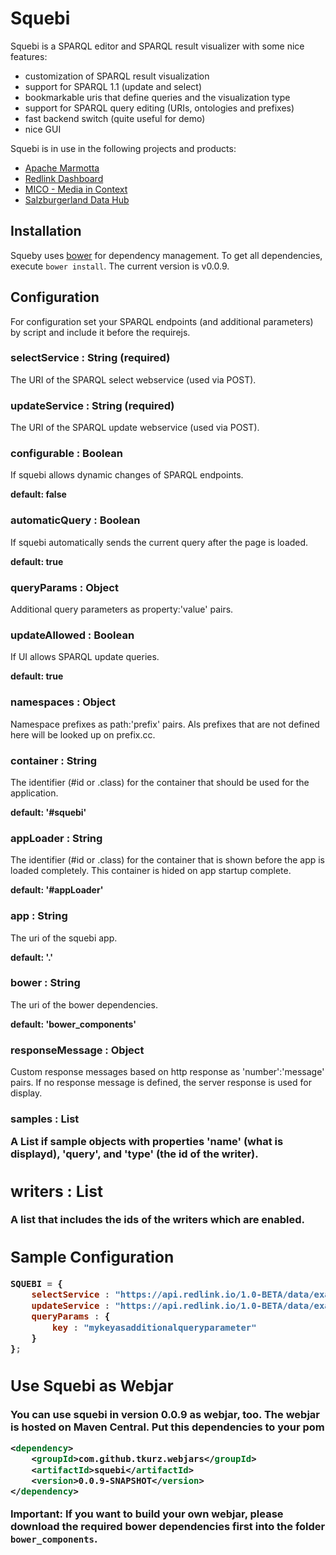 Squebi
======

Squebi is a SPARQL editor and SPARQL result visualizer with some nice features:

* customization of SPARQL result visualization
* support for SPARQL 1.1 (update and select)
* bookmarkable uris that define queries and the visualization type
* support for SPARQL query editing (URIs, ontologies and prefixes)
* fast backend switch (quite useful for demo)
* nice GUI

Squebi is in use in the following projects and products:

* [Apache Marmotta](http://marmotta.apache.org)
* [Redlink Dashboard](http://redlink.co)
* [MICO - Media in Context](http://mico-project.eu)
* [Salzburgerland Data Hub](http://data.salzburgerland.com/dataset/events)

Installation
------------

Squeby uses [bower](http://bower.io/) for dependency management. To get all dependencies, execute `bower install`.
The current version is v0.0.9.

Configuration
-------------

For configuration set your SPARQL endpoints (and additional parameters) by script and include it before the requirejs.

### selectService : String (required)
The URI of the SPARQL select webservice (used via POST).

### updateService : String (required)
The URI of the SPARQL update webservice (used via POST).

### configurable : Boolean
If squebi allows dynamic changes of SPARQL endpoints.

**default: false**

### automaticQuery : Boolean
If squebi automatically sends the current query after the page is loaded.

**default: true**

### queryParams : Object
Additional query parameters as property:'value' pairs.

### updateAllowed : Boolean
If UI allows SPARQL update queries.

**default: true**

### namespaces : Object
Namespace prefixes as path:'prefix' pairs. Als prefixes that are not defined here will be looked up on prefix.cc.

### container : String
The identifier (#id or .class) for the container that should be used for the application.

**default: '#squebi'**

### appLoader : String
The identifier (#id or .class) for the container that is shown before the app is loaded completely. This container is hided on app startup complete.

**default: '#appLoader'**

### app : String
The uri of the squebi app.

**default: '.'**

### bower : String
The uri of the bower dependencies.

**default: 'bower_components'**

### responseMessage : Object
Custom response messages based on http response as 'number':'message' pairs. If no response message is defined, the server response is used for display.

### samples : List <Object>
A List if sample objects with properties 'name' (what is displayd), 'query', and 'type' (the id of the writer).

## writers : List <String>
A list that includes the ids of the writers which are enabled.

## Sample Configuration

```javascript
SQUEBI = {
    selectService : "https://api.redlink.io/1.0-BETA/data/example/sparql/select",
    updateService : "https://api.redlink.io/1.0-BETA/data/example/sparql/update",
    queryParams : {
        key : "mykeyasadditionalqueryparameter"
    }
};
```

## Use Squebi as Webjar
You can use squebi in version 0.0.9 as webjar, too. The webjar is hosted on Maven Central. Put this dependencies to your pom

```xml
<dependency>
    <groupId>com.github.tkurz.webjars</groupId>
    <artifactId>squebi</artifactId>
    <version>0.0.9-SNAPSHOT</version>
</dependency>
```

Important: If you want to build your own webjar, please download the required bower dependencies first into the folder `bower_components`.
